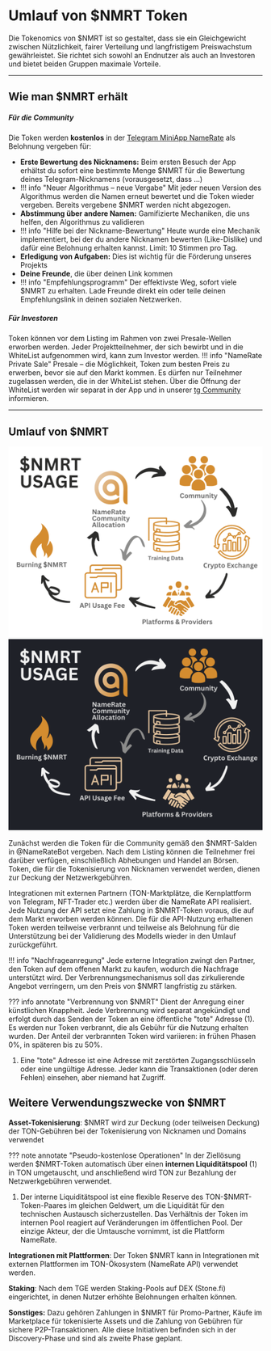 # **Umlauf von $NMRT Token**

Die Tokenomics von $NMRT ist so gestaltet, dass sie ein Gleichgewicht zwischen Nützlichkeit, fairer Verteilung und langfristigem Preiswachstum gewährleistet. Sie richtet sich sowohl an Endnutzer als auch an Investoren und bietet beiden Gruppen maximale Vorteile.

------

## Wie man $NMRT erhält

##### Für die Community

Die Token werden **kostenlos** in der [Telegram MiniApp NameRate](https://t.me/NameRateBot/namerate) als Belohnung vergeben für:

- **Erste Bewertung des Nicknamens:** Beim ersten Besuch der App erhältst du sofort eine bestimmte Menge $NMRT für die Bewertung deines Telegram-Nicknamens (vorausgesetzt, dass …)
- !!! info "Neuer Algorithmus – neue Vergabe"
      Mit jeder neuen Version des Algorithmus werden die Namen erneut bewertet und die Token wieder vergeben. Bereits vergebene $NMRT werden nicht abgezogen.
- **Abstimmung über andere Namen:** Gamifizierte Mechaniken, die uns helfen, den Algorithmus zu validieren
- !!! info "Hilfe bei der Nickname-Bewertung"
      Heute wurde eine Mechanik implementiert, bei der du andere Nicknamen bewerten (Like-Dislike) und dafür eine Belohnung erhalten kannst. Limit: 10 Stimmen pro Tag.
- **Erledigung von Aufgaben:** Dies ist wichtig für die Förderung unseres Projekts
- **Deine Freunde**, die über deinen Link kommen
- !!! info "Empfehlungsprogramm"
      Der effektivste Weg, sofort viele $NMRT zu erhalten. Lade Freunde direkt ein oder teile deinen Empfehlungslink in deinen sozialen Netzwerken.

##### Für Investoren

Token können vor dem Listing im Rahmen von zwei Presale-Wellen erworben werden. Jeder Projektteilnehmer, der sich bewirbt und in die WhiteList aufgenommen wird, kann zum Investor werden.
!!! info "NameRate Private Sale"
      Presale – die Möglichkeit, Token zum besten Preis zu erwerben, bevor sie auf den Markt kommen. Es dürfen nur Teilnehmer zugelassen werden, die in der WhiteList stehen. Über die Öffnung der WhiteList werden wir separat in der App und in unserer [tg Community](https://t.me/+eANXlFDqGZ1iZTAy) informieren.

------

## Umlauf von $NMRT

![](./images/NameRate_Usage_Light.png#only-light)
![](./images/NameRate_Usage_Dark.png#only-dark)

Zunächst werden die Token für die Community gemäß den $NMRT-Salden in @NameRateBot vergeben. Nach dem Listing können die Teilnehmer frei darüber verfügen, einschließlich Abhebungen und Handel an Börsen. Token, die für die Tokenisierung von Nicknamen verwendet werden, dienen zur Deckung der Netzwerkgebühren.

Integrationen mit externen Partnern (TON-Marktplätze, die Kernplattform von Telegram, NFT-Trader etc.) werden über die NameRate API realisiert. Jede Nutzung der API setzt eine Zahlung in $NMRT-Token voraus, die auf dem Markt erworben werden können. Die für die API-Nutzung erhaltenen Token werden teilweise verbrannt und teilweise als Belohnung für die Unterstützung bei der Validierung des Modells wieder in den Umlauf zurückgeführt.

!!! info "Nachfrageanregung"
      Jede externe Integration zwingt den Partner, den Token auf dem offenen Markt zu kaufen, wodurch die Nachfrage unterstützt wird. Der Verbrennungsmechanismus soll das zirkulierende Angebot verringern, um den Preis von $NMRT langfristig zu stärken.

??? info annotate "Verbrennung von $NMRT"
       Dient der Anregung einer künstlichen Knappheit. Jede Verbrennung wird separat angekündigt und erfolgt durch das Senden der Token an eine öffentliche "tote" Adresse (1). Es werden nur Token verbrannt, die als Gebühr für die Nutzung erhalten wurden. Der Anteil der verbrannten Token wird variieren: in frühen Phasen 0%, in späteren bis zu 50%.

1. Eine "tote" Adresse ist eine Adresse mit zerstörten Zugangsschlüsseln oder eine ungültige Adresse. Jeder kann die Transaktionen (oder deren Fehlen) einsehen, aber niemand hat Zugriff.

## **Weitere Verwendungszwecke von $NMRT**

**Asset-Tokenisierung**: $NMRT wird zur Deckung (oder teilweisen Deckung) der TON-Gebühren bei der Tokenisierung von Nicknamen und Domains verwendet

??? note annotate "Pseudo-kostenlose Operationen"
       In der Ziellösung werden $NMRT-Token automatisch über einen **internen Liquiditätspool** (1) in TON umgetauscht, und anschließend wird TON zur Bezahlung der Netzwerkgebühren verwendet.

1. Der interne Liquiditätspool ist eine flexible Reserve des TON-$NMRT-Token-Paares im gleichen Geldwert, um die Liquidität für den technischen Austausch sicherzustellen. Das Verhältnis der Token im internen Pool reagiert auf Veränderungen im öffentlichen Pool. Der einzige Akteur, der die Umtausche vornimmt, ist die Plattform NameRate.

**Integrationen mit Plattformen**: Der Token $NMRT kann in Integrationen mit externen Plattformen im TON-Ökosystem (NameRate API) verwendet werden.

**Staking**: Nach dem TGE werden Staking-Pools auf DEX (Stone.fi) eingerichtet, in denen Nutzer erhöhte Belohnungen erhalten können.

**Sonstiges:** Dazu gehören Zahlungen in $NMRT für Promo-Partner, Käufe im Marketplace für tokenisierte Assets und die Zahlung von Gebühren für sichere P2P-Transaktionen. Alle diese Initiativen befinden sich in der Discovery-Phase und sind als zweite Phase geplant.
